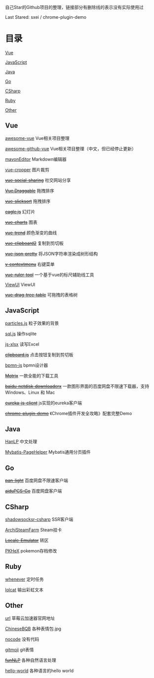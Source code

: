 自己Star的Github项目的整理，链接部分有删除线的表示没有实际使用过

Last Stared: sxei / chrome-plugin-demo

# 目录

[Vue](#Vue)

[JavaScript](#JavaScript)

[Java](#Java)

[Go](#Go)

[CSharp](#CSharp)

[Ruby](#Ruby)

[Other](#Other)

## Vue

[awesome-vue](https://github.com/vuejs/awesome-vue) Vue相关项目整理

[awesome-github-vue](https://github.com/opendigg/awesome-github-vue) Vue相关项目整理（中文，但已经停止更新）

[mavonEditor](https://github.com/hinesboy/mavonEditor) Markdown编辑器

[vue-cropper](https://github.com/xyxiao001/vue-cropper) 图片裁剪

[~~vue-social-sharing~~](https://github.com/nicolasbeauvais/vue-social-sharing) 社交网站分享

[~~Vue.Draggable~~](https://github.com/SortableJS/Vue.Draggable) 拖拽排序

[~~vue-slicksort~~](https://github.com/Jexordexan/vue-slicksort) 拖拽排序

[~~eagle.js~~](https://github.com/Zulko/eagle.js) 幻灯片

[~~vue-charts~~](https://github.com/hchstera/vue-charts) 图表

[~~vue-trend~~](https://github.com/QingWei-Li/vue-trend) 颜色渐变的曲线

[~~vue-clipboard2~~](https://github.com/Inndy/vue-clipboard2) 复制到剪切板

[~~vue-json-pretty~~](https://github.com/leezng/vue-json-pretty) 将JSON字符串渲染成树形结构

[~~v-contextmenu~~](https://github.com/snokier/v-contextmenu) 右键菜单

[~~vue-ruler-tool~~](https://github.com/gorkys/vue-ruler-tool) 一个基于vue的标尺辅助线工具

[ViewUI](https://github.com/view-design/ViewUI) ViewUI

[~~vue-drag-tree-table~~](https://github.com/mafengwo/vue-drag-tree-table) 可拖拽的表格树

## JavaScript

[particles.js](https://github.com/VincentGarreau/particles.js) 粒子效果的背景

[sql.js](https://github.com/kripken/sql.js) 操作sqlite

[js-xlsx](https://github.com/SheetJS/js-xlsx) 读写Excel

[~~clipboard.js~~](https://github.com/zenorocha/clipboard.js) 点击按钮复制到剪切板

[bpmn-js](https://github.com/bpmn-io/bpmn-js) bpmn设计器

[~~Motrix~~](https://github.com/agalwood/Motrix) 一款全能的下载工具

[~~baidu-netdisk-downloaderx~~](https://github.com/b3log/baidu-netdisk-downloaderx) 一款图形界面的百度网盘不限速下载器，支持 Windows、Linux 和 Mac

[~~eureka-js-client~~](https://github.com/jquatier/eureka-js-client) js实现的eureka客户端

[~~chrome-plugin-demo~~](https://github.com/sxei/chrome-plugin-demo) 《Chrome插件开发全攻略》配套完整Demo

## Java

[HanLP](https://github.com/hankcs/HanLP) 中文处理

[Mybatis-PageHelper](https://github.com/pagehelper/Mybatis-PageHelper) Mybatis通用分页插件

## Go

[~~pan-light~~](https://github.com/peterq/pan-light) 百度网盘不限速客户端

[~~aiduPCS-Go~~](https://github.com/iikira/BaiduPCS-Go) 百度网盘客户端

## CSharp

[shadowsocksr-csharp](https://github.com/shadowsocksrr/shadowsocksr-csharp) SSR客户端

[ArchiSteamFarm](https://github.com/JustArchiNET/ArchiSteamFarm) Steam挂卡

[~~Locale-Emulator~~](https://github.com/xupefei/Locale-Emulator) 转区

[PKHeX](https://github.com/kwsch/PKHeX) pokemon存档修改

## Ruby

[whenever](https://github.com/javan/whenever) 定时任务

[lolcat](https://github.com/busyloop/lolcat) 输出彩虹文本

## Other

[url](https://github.com/caomeicloud/url) 草莓云加速器官网地址

[ChineseBQB](https://github.com/zhaoolee/ChineseBQB) 各种表情包.jpg

[nocode](https://github.com/kelseyhightower/nocode) 没有代码

[gitmoji](https://github.com/carloscuesta/gitmoji) git表情

[~~funNLP~~](https://github.com/fighting41love/funNLP) 各种自然语言处理

[hello-world](https://github.com/leachim6/hello-world) 各种语言的hello world
